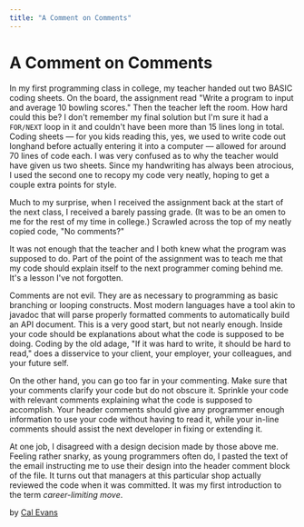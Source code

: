 ```yaml
---
title: "A Comment on Comments"
---
```


# A Comment on Comments

In my first programming class in college, my teacher handed out two BASIC coding sheets. On the board, the assignment read "Write a program to input and average 10 bowling scores." Then the teacher left the room. How hard could this be? I don't remember my final solution but I'm sure it had a `FOR/NEXT` loop in it and couldn't have been more than 15 lines long in total. Coding sheets — for you kids reading this, yes, we used to write code out longhand before actually entering it into a computer — allowed for around 70 lines of code each. I was very confused as to why the teacher would have given us two sheets. Since my handwriting has always been atrocious, I used the second one to recopy my code very neatly, hoping to get a couple extra points for style.

Much to my surprise, when I received the assignment back at the start of the next class, I received a barely passing grade. (It was to be an omen to me for the rest of my time in college.) Scrawled across the top of my neatly copied code, "No comments?"

It was not enough that the teacher and I both knew what the program was supposed to do. Part of the point of the assignment was to teach me that my code should explain itself to the next programmer coming behind me. It's a lesson I've not forgotten.

Comments are not evil. They are as necessary to programming as basic branching or looping constructs. Most modern languages have a tool akin to javadoc that will parse properly formatted comments to automatically build an API document. This is a very good start, but not nearly enough. Inside your code should be explanations about what the code is supposed to be doing. Coding by the old adage, "If it was hard to write, it should be hard to read," does a disservice to your client, your employer, your colleagues, and your future self.

On the other hand, you can go too far in your commenting. Make sure that your comments clarify your code but do not obscure it. Sprinkle your code with relevant comments explaining what the code is supposed to accomplish. Your header comments should give any programmer enough information to use your code without having to read it, while your in-line comments should assist the next developer in fixing or extending it.

At one job, I disagreed with a design decision made by those above me. Feeling rather snarky, as young programmers often do, I pasted the text of the email instructing me to use their design into the header comment block of the file. It turns out that managers at this particular shop actually reviewed the code when it was committed. It was my first introduction to the term *career-limiting move*.

by [Cal Evans](http://programmer.97things.oreilly.com/wiki/index.php/Cal_Evans)
